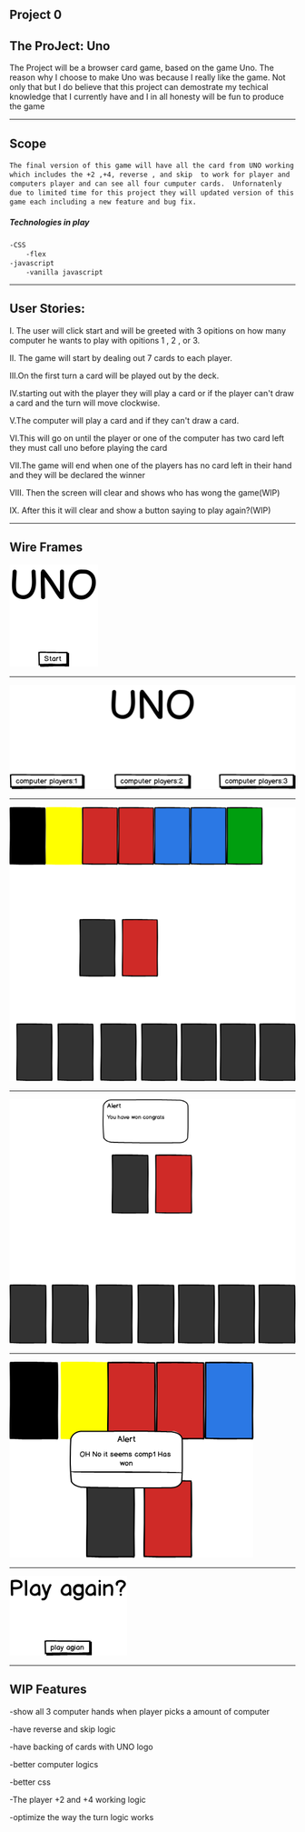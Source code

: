 ## Project 0




## The ProJect: Uno

The Project will be a browser card game, based on the game Uno. The reason why I choose to make Uno was because I really like the game. Not only that but I do believe that this project can demostrate my techical knowledge that I currently have and I in all honesty will be fun to produce the game


____

## Scope

    The final version of this game will have all the card from UNO working which includes the +2 ,+4, reverse , and skip  to work for player and computers player and can see all four cumputer cards.  Unfornatenly due to limited time for this project they will updated version of this game each including a new feature and bug fix.


##### Technologies in play
    -CSS 
        -flex
    -javascript 
        -vanilla javascript

____


## User Stories:

I. The user will click start and will be greeted with 3 opitions on how many computer he wants to play with
opitions  1 , 2 , or 3.

II. The game will start by dealing out 7 cards to each player.

III.On the first turn a card will be played out by the deck.

IV.starting out with the player they will play a card or if the player can't draw a card and the turn will move clockwise.

V.The computer will play a card and if they can't draw a card.

VI.This will go on until the player or one of the computer has two card left they must call uno before playing the card

VII.The game will end when one of the players has no card left in their hand and they will be declared the winner

VIII. Then the screen will clear and shows who has wong the game(WIP)

IX. After this it will clear and show a button saying to play again?(WIP)

____

## Wire Frames


![gamestart](pics/start.png)

___


![chooseComp](pics/chooseComp.png)

___

![chooseComp](pics/1computergame.png)
___

![chooseComp](pics/playerwins.png)
___

![chooseComp](pics/playerlost.png)
___

![chooseComp](pics/play_again.png)

___

## WIP Features
-show all 3 computer hands when player picks a amount of computer

-have reverse and skip logic 

-have backing of cards with UNO logo

-better computer logics

-better css 

-The player +2 and +4 working logic

-optimize the way the turn logic works
